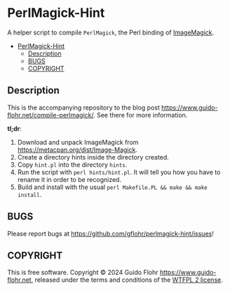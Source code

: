 # PerlMagick-Hint

A helper script to compile `PerlMagick`, the Perl binding of
[ImageMagick](https://imagemagick.org/).

- [PerlMagick-Hint](#perlmagick-hint)
	- [Description](#description)
	- [BUGS](#bugs)
	- [COPYRIGHT](#copyright)

## Description

This is the accompanying repository to the blog post
https://www.guido-flohr.net/compile-perlmagick/.  See there for more
information.

**tl;dr**:

1. Download and unpack ImageMagick from https://metacpan.org/dist/Image-Magick.
2. Create a directory hints inside the directory created.
3. Copy `hint.pl` into the directory `hints`.
4. Run the script with `perl hints/hint.pl`.  It will tell you how you have to rename it in order to be recognized.
5. Build and install with the usual `perl Makefile.PL && make && make install`.

## BUGS

Please report bugs at https://github.com/gflohr/perlmagick-hint/issues!

## COPYRIGHT

This is free software.  Copyright © 2024 Guido Flohr
<https://www.guido-flohr.net>, released under the terms and conditions
of the [WTFPL 2 license](https://wtfpl2.com/).
